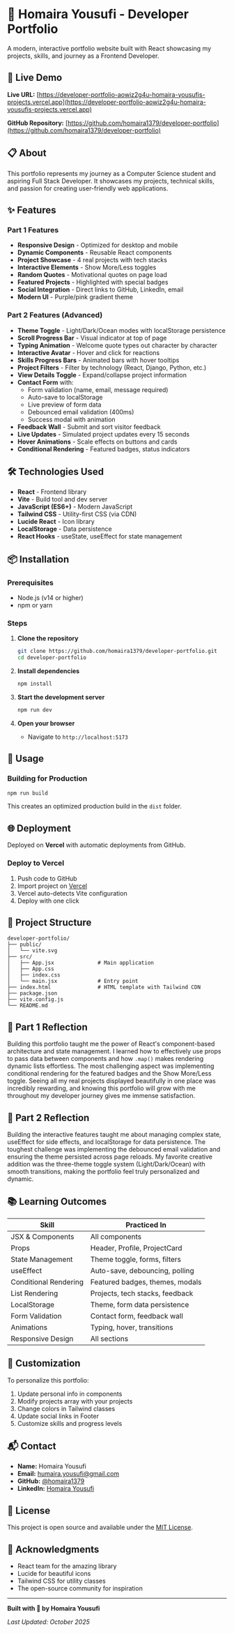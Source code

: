 # 🌟 Homaira Yousufi - Developer Portfolio

A modern, interactive portfolio website built with React showcasing my projects, skills, and journey as a Frontend Developer.

## 🚀 Live Demo

**Live URL:** [https://developer-portfolio-aowiz2g4u-homaira-yousufis-projects.vercel.app](https://developer-portfolio-aowiz2g4u-homaira-yousufis-projects.vercel.app)

**GitHub Repository:** [https://github.com/homaira1379/developer-portfolio](https://github.com/homaira1379/developer-portfolio)

## 📋 About

This portfolio represents my journey as a Computer Science student and aspiring Full Stack Developer. It showcases my projects, technical skills, and passion for creating user-friendly web applications.

## ✨ Features

### Part 1 Features
- **Responsive Design** - Optimized for desktop and mobile
- **Dynamic Components** - Reusable React components
- **Project Showcase** - 4 real projects with tech stacks
- **Interactive Elements** - Show More/Less toggles
- **Random Quotes** - Motivational quotes on page load
- **Featured Projects** - Highlighted with special badges
- **Social Integration** - Direct links to GitHub, LinkedIn, email
- **Modern UI** - Purple/pink gradient theme

### Part 2 Features (Advanced)
- **Theme Toggle** - Light/Dark/Ocean modes with localStorage persistence
- **Scroll Progress Bar** - Visual indicator at top of page
- **Typing Animation** - Welcome quote types out character by character
- **Interactive Avatar** - Hover and click for reactions
- **Skills Progress Bars** - Animated bars with hover tooltips
- **Project Filters** - Filter by technology (React, Django, Python, etc.)
- **View Details Toggle** - Expand/collapse project information
- **Contact Form** with:
  - Form validation (name, email, message required)
  - Auto-save to localStorage
  - Live preview of form data
  - Debounced email validation (400ms)
  - Success modal with animation
- **Feedback Wall** - Submit and sort visitor feedback
- **Live Updates** - Simulated project updates every 15 seconds
- **Hover Animations** - Scale effects on buttons and cards
- **Conditional Rendering** - Featured badges, status indicators

## 🛠 Technologies Used

- **React** - Frontend library
- **Vite** - Build tool and dev server
- **JavaScript (ES6+)** - Modern JavaScript
- **Tailwind CSS** - Utility-first CSS (via CDN)
- **Lucide React** - Icon library
- **LocalStorage** - Data persistence
- **React Hooks** - useState, useEffect for state management

## 📦 Installation

### Prerequisites
- Node.js (v14 or higher)
- npm or yarn

### Steps

1. **Clone the repository**
   ```bash
   git clone https://github.com/homaira1379/developer-portfolio.git
   cd developer-portfolio
   ```

2. **Install dependencies**
   ```bash
   npm install
   ```

3. **Start the development server**
   ```bash
   npm run dev
   ```

4. **Open your browser**
   - Navigate to `http://localhost:5173`

## 🎯 Usage

### Building for Production

```bash
npm run build
```

This creates an optimized production build in the `dist` folder.

## 🌐 Deployment

Deployed on **Vercel** with automatic deployments from GitHub.

### Deploy to Vercel

1. Push code to GitHub
2. Import project on [Vercel](https://vercel.com)
3. Vercel auto-detects Vite configuration
4. Deploy with one click

## 📁 Project Structure

```
developer-portfolio/
├── public/
│   └── vite.svg
├── src/
│   ├── App.jsx              # Main application
│   ├── App.css
│   ├── index.css
│   └── main.jsx             # Entry point
├── index.html               # HTML template with Tailwind CDN
├── package.json
├── vite.config.js
└── README.md
```

## 💭 Part 1 Reflection

Building this portfolio taught me the power of React's component-based architecture and state management. I learned how to effectively use props to pass data between components and how `.map()` makes rendering dynamic lists effortless. The most challenging aspect was implementing conditional rendering for the featured badges and the Show More/Less toggle. Seeing all my real projects displayed beautifully in one place was incredibly rewarding, and knowing this portfolio will grow with me throughout my developer journey gives me immense satisfaction.

## 💭 Part 2 Reflection

Building the interactive features taught me about managing complex state, useEffect for side effects, and localStorage for data persistence. The toughest challenge was implementing the debounced email validation and ensuring the theme persisted across page reloads. My favorite creative addition was the three-theme toggle system (Light/Dark/Ocean) with smooth transitions, making the portfolio feel truly personalized and dynamic.

## 📚 Learning Outcomes

| Skill | Practiced In |
|-------|-------------|
| JSX & Components | All components |
| Props | Header, Profile, ProjectCard |
| State Management | Theme toggle, forms, filters |
| useEffect | Auto-save, debouncing, polling |
| Conditional Rendering | Featured badges, themes, modals |
| List Rendering | Projects, tech stacks, feedback |
| LocalStorage | Theme, form data persistence |
| Form Validation | Contact form, feedback wall |
| Animations | Typing, hover, transitions |
| Responsive Design | All sections |

## 🎨 Customization

To personalize this portfolio:

1. Update personal info in components
2. Modify projects array with your projects
3. Change colors in Tailwind classes
4. Update social links in Footer
5. Customize skills and progress levels

## 📬 Contact

- **Name:** Homaira Yousufi
- **Email:** humaira.yousufi@gmail.com
- **GitHub:** [@homaira1379](https://github.com/homaira1379)
- **LinkedIn:** [Homaira Yousufi](https://linkedin.com/in/homaira-yousufi-6983311b5)

## 📄 License

This project is open source and available under the [MIT License](LICENSE).

## 🙏 Acknowledgments

- React team for the amazing library
- Lucide for beautiful icons
- Tailwind CSS for utility classes
- The open-source community for inspiration

---

**Built with 💜 by Homaira Yousufi**

*Last Updated: October 2025*